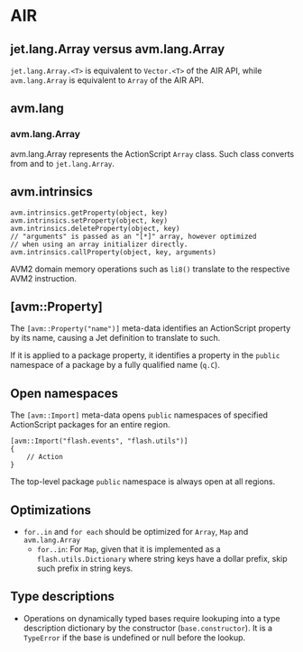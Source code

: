 # AIR

## jet.lang.Array versus avm.lang.Array

`jet.lang.Array.<T>` is equivalent to `Vector.<T>` of the AIR API, while `avm.lang.Array` is equivalent to `Array` of the AIR API.

## avm.lang

### avm.lang.Array

avm.lang.Array represents the ActionScript `Array` class. Such class converts from and to `jet.lang.Array`.

## avm.intrinsics

```
avm.intrinsics.getProperty(object, key)
avm.intrinsics.setProperty(object, key)
avm.intrinsics.deleteProperty(object, key)
// "arguments" is passed as an "[*]" array, however optimized
// when using an array initializer directly.
avm.intrinsics.callProperty(object, key, arguments)
```

AVM2 domain memory operations such as `li8()` translate to the respective AVM2 instruction.

## \[avm::Property\]

The `[avm::Property("name")]` meta-data identifies an ActionScript property by its name, causing a Jet definition to translate to such.

If it is applied to a package property, it identifies a property in the `public` namespace of a package by a fully qualified name (`q.C`).

## Open namespaces

The `[avm::Import]` meta-data opens `public` namespaces of specified ActionScript packages for an entire region.

```
[avm::Import("flash.events", "flash.utils")]
{
    // Action
}
```

The top-level package `public` namespace is always open at all regions.

## Optimizations

* `for..in` and `for each` should be optimized for `Array`, `Map` and `avm.lang.Array`
  * `for..in`: For `Map`, given that it is implemented as a `flash.utils.Dictionary` where string keys have a dollar prefix, skip such prefix in string keys.

## Type descriptions

* Operations on dynamically typed bases require lookuping into a type description dictionary by the constructor (`base.constructor`). It is a `TypeError` if the base is undefined or null before the lookup.